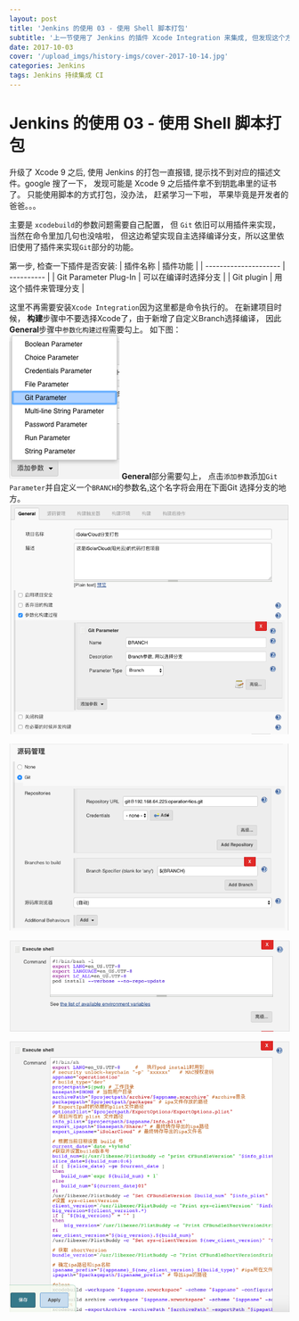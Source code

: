 ```yaml
---
layout: post
title: 'Jenkins 的使用 03 - 使用 Shell 脚本打包'
subtitle: '上一节使用了 Jenkins 的插件 Xcode Integration 来集成, 但发现这个方案在升级了 Xcode 9 之后行不太通, 网上的解决方案居然是使用脚本打包, 只能使用 xcodebuild + 脚本了'
date: 2017-10-03
cover: '/upload_imgs/history-imgs/cover-2017-10-14.jpg'
categories: Jenkins
tags: Jenkins 持续集成 CI
---
```


# Jenkins 的使用 03 - 使用 Shell 脚本打包

升级了 Xcode 9 之后, 使用 Jenkins 的打包一直报错, 提示找不到对应的描述文件。google 搜了一下， 发现可能是 Xcode 9 之后插件拿不到钥匙串里的证书了。 只能使用脚本的方式打包，没办法， 赶紧学习一下啦， 苹果毕竟是开发者的爸爸。。。

主要是 `xcodebuild`的参数问题需要自己配置， 但 `Git` 依旧可以用插件来实现， 当然在命令里加几句也没啥啦， 但这边希望实现自主选择编译分支，所以这里依旧使用了插件来实现`Git`部分的功能。

第一步, 检查一下插件是否安装:
| 插件名称                  | 插件功能       |
| --------------------- | ---------- |
| Git Parameter Plug-In | 可以在编译时选择分支 |
| Git plugin            | 用这个插件来管理分支 |

这里不再需要安装`Xcode Integration`因为这里都是命令执行的。
在新建项目时候， **构建**步骤中不要选择Xcode了，由于新增了自定义Branch选择编译， 因此**General**步骤中`参数化构建过程`需要勾上。
如下图：
![jenkins-shell-04](/upload_imgs/jenkins-shell/jenkins-shell-04.png)
**General**部分需要勾上， 点击`添加参数`添加`Git Parameter`并自定义一个`BRANCH`的参数名,这个名字将会用在下面Git 选择分支的地方。
![jenkins-shell-00](/upload_imgs/jenkins-shell/jenkins-shell-00.png)

![jenkins-shell-01](/upload_imgs/jenkins-shell/jenkins-shell-01.png)

![jenkins-shell-02](/upload_imgs/jenkins-shell/jenkins-shell-02.png)

![jenkins-shell-03](/upload_imgs/jenkins-shell/jenkins-shell-03.png)





